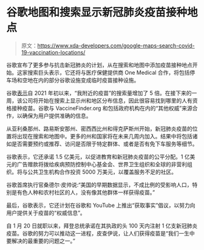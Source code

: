 # 谷歌地图和搜索显示新冠肺炎疫苗接种地点

> 原文：<https://www.xda-developers.com/google-maps-search-covid-19-vaccination-locations/>

谷歌宣布了更多参与抗击新冠肺炎的计划，从在搜索和地图中添加疫苗接种地点开始。这家搜索巨头表示，它还将与医疗保健提供商 One Medical 合作，将包括停车场和空地在内的部分谷歌设施变成临时疫苗接种设施。

谷歌[表示](https://blog.google/technology/health/vaccines-how-were-helping/)自 2021 年初以来，“我附近的疫苗”的搜索量增加了 5 倍。在接下来的一周，该公司将开始在搜索上显示州和地区分布信息，因此很容易找到哪里的人有资格接种疫苗。谷歌与 VaccineFinder.org 和包括政府机构在内的“其他权威”来源合作，以确保为用户提供准确的信息。

从亚利桑那州、路易斯安那州、密西西比州和得克萨斯州开始，新冠肺炎疫苗的位置将出现在搜索和地图中。更多的州和国家将在未来几周内加入。结果中将包括诸如是否需要预约或推荐、访问是否限于特定群体、或者是否有免下车服务等细节。

谷歌表示，它还承诺 1.5 亿美元，以促进教育和新冠肺炎疫苗的公平分配。1 亿美元的广告赠款将拨给疾病预防控制中心基金会、世界卫生组织和全球的非营利组织。将与公共卫生机构合作投资 5000 万美元，以覆盖服务不足的社区。

谷歌首席执行官桑德尔·皮帅说:“美国的早期数据显示，不成比例的受影响人口，特别是有色人种和农村社区的人，没有像其他群体一样获得疫苗。”

最后，谷歌表示，它还计划在谷歌和 YouTube 上推出“获取事实”倡议，以努力向用户提供关于疫苗的“权威信息”。

自 1 月 20 日就职以来，拜登总统承诺在其执政的头 100 天内注射 1 亿支新冠肺炎疫苗。谷歌的努力可以推动这一进程，皮查伊说，让人们获得疫苗是“我们一生中要解决的最重要的问题之一。”